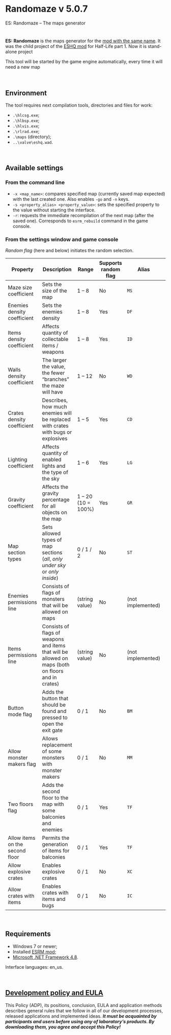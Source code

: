 # Randomaze v 5.0.7

ES: Randomaze – The maps generator

#

**ES: Randomaze** is the maps generator for the [mod with the same name](https://moddb.com/mods/esrm).
It was the child project of the [ESHQ mod](https://moddb.com/mods/eshq) for Half-Life part 1.
Now it is stand-alone project

This tool will be started by the game engine automatically, every time it will need a new map

&nbsp;



## Environment

The tool requires next compilation tools, directories and files for work:
- `.\hlcsg.exe`;
- `.\hlbsp.exe`;
- `.\hlvis.exe`;
- `.\rlrad.exe`;
- `.\maps` (directory);
- `..\valve\eshq.wad`.

&nbsp;



## Available settings

### From the command line

- `-x <map_name>`: compares specified map (currently saved map expected) with the last created one. Also enables `-go` and `-n` keys.
- `-s <property_alias> <property_value>`: sets the specified property to the value without starting the interface.
- `-r`: requests the immediate recompilation of the next map (after the saved one). Corresponds to `esrm_rebuild` command in the game console.

### From the settings window and game console

*Random flag* (here and below) initiates the random selection.

| Property | Description | Range | Supports random flag | Alias | Game console command |
|-|-|-|-|-|-|
| Maze size coefficient | Sets the size of the map | 1 – 8 | No | `MS` | `esrm_size` |
| Enemies density coefficient | Sets the enemies density | 1 – 8 | Yes | `DF` | `esrm_enemies` |
| Items density coefficient | Affects quantity of collectable items / weapons | 1 – 8 | Yes | `ID` | `esrm_items` |
| Walls density coefficient | The larger the value, the fewer “branches” the maze will have | 1 – 12 | No | `WD` | `esrm_walls` |
| Crates density coefficient | Describes, how much enemies will be replaced with crates with bugs or explosives | 1 – 5 | Yes | `CD` | `esrm_crates` |
| Lighting coefficient | Affects quantity of enabled lights and the type of the sky | 1 – 6 | Yes | `LG` | `esrm_light` |
| Gravity coefficient | Affects the gravity percentage for all objects on the map | 1 – 20 (10 = 100%) | Yes | `GR` | `esrm_gravity` |
| Map section types | Sets allowed types of map sections (*all*, *only under sky* or *only inside*) | 0 / 1 / 2 | No | `ST` | `esrm_sections` |
| Enemies permissions line | Consists of flags of monsters that will be allowed on maps | (string value) | No | (not implemented) | (not implemented) |
| Items permissions line | Consists of flags of weapons and items that will be allowed on maps (both on floors and in crates) | (string value) | No | (not implemented) | (not implemented) |
| Button mode flag | Adds the button that should be found and pressed to open the exit gate | 0 / 1 | No | `BM` | `esrm_button` |
| Allow monster makers flag | Allows replacement of some monsters with monster makers | 0 / 1 | No | `MM` | `esrm_makers` |
| Two floors flag | Adds the second floor to the map with some balconies and enemies | 0 / 1 | Yes | `TF` | `esrm_two_floors` |
| Allow items on the second floor | Permits the generation of items for balconies | 0 / 1 | Yes | `TF` | `esrm_two_floors` |
| Allow explosive crates | Enables explosive crates | 0 / 1 | No | `XC` | `esrm_expl_crates` |
| Allow crates with items | Enables crates with items and bugs | 0 / 1 | No | `IC` | `esrm_item_crates` |

&nbsp;



## Requirements

- Windows 7 or newer;
- Installed [ESRM mod](https://moddb.com/mods/esrm);
- [Microsoft .NET Framework 4.8](https://go.microsoft.com/fwlink/?linkid=2088631).

Interface languages: en_us.

&nbsp;



## [Development policy and EULA](https://adslbarxatov.github.io/ADP)

This Policy (ADP), its positions, conclusion, EULA and application methods
describes general rules that we follow in all of our development processes, released applications and implemented ideas.
***It must be acquainted by participants and users before using any of laboratory’s products.
By downloading them, you agree and accept this Policy!***
